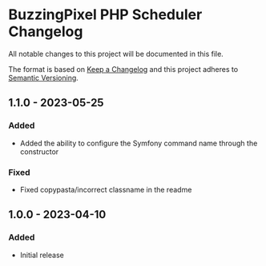 # BuzzingPixel PHP Scheduler Changelog

All notable changes to this project will be documented in this file.

The format is based on [Keep a Changelog](http://keepachangelog.com/en/1.0.0/)
and this project adheres to [Semantic Versioning](http://semver.org/spec/v2.0.0.html).

## 1.1.0 - 2023-05-25
### Added
- Added the ability to configure the Symfony command name through the constructor
### Fixed
- Fixed copypasta/incorrect classname in the readme

## 1.0.0 - 2023-04-10
### Added
- Initial release
